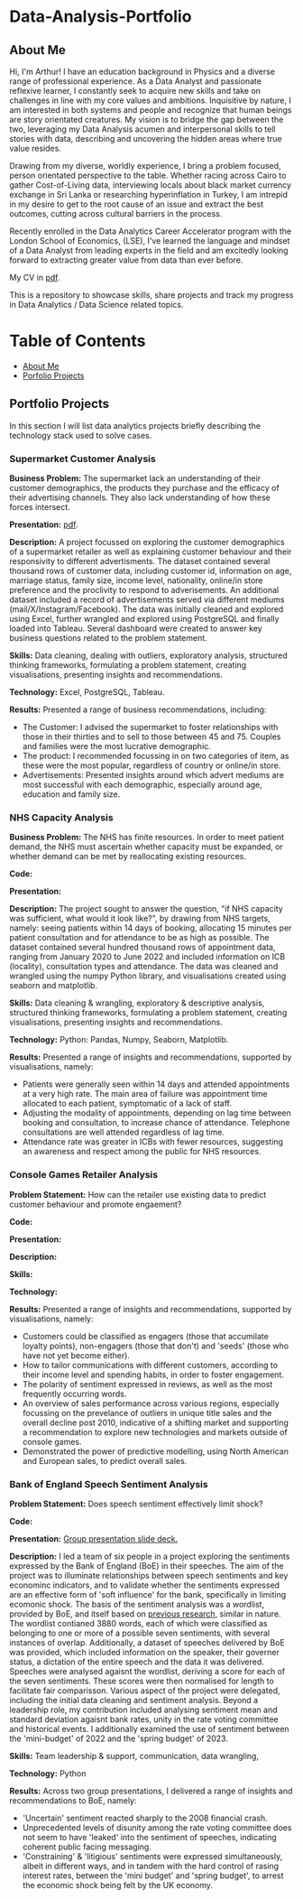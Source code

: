 # Data-Analysis-Portfolio

## About Me

Hi, I'm Arthur! I have an education background in Physics and a diverse range of professional experience. As a Data Analyst and passionate reflexive learner, I constantly seek to acquire new skills and take on challenges in line with my core values and ambitions. Inquisitive by nature, I am interested in both systems and people and recognize that human beings are story orientated creatures. My vision is to bridge the gap between the two, leveraging my Data Analysis acumen and interpersonal skills to tell stories with data, describing and uncovering the hidden areas where true value resides. 

Drawing from my diverse, worldly experience, I bring a problem focused, person orientated perspective to the table. Whether racing across Cairo to gather Cost-of-Living data, interviewing locals about black market currency exchange in Sri Lanka or researching hyperinflation in Turkey, I am intrepid in my desire to get to the root cause of an issue and extract the best outcomes, cutting across cultural barriers in the process. 

Recently enrolled in the Data Analytics Career Accelerator program with the London School of Economics, (LSE), I've learned the language and mindset of a Data Analyst from leading experts in the field and am excitedly looking forward to extracting greater value from data than ever before.

My CV in [pdf](https://github.com/ARHilton/Data-Analysis-Portfolio/blob/main/Arthur%20Hilton_Data%20Analyst_CV.pdf).

This is a repository to showcase skills, share projects and track my progress in Data Analytics / Data Science related topics.

# Table of Contents

- [About Me](#about-me)
- [Porfolio Projects](#portfolio-projects)


## Portfolio Projects

In this section I will list data analytics projects briefly describing the technology stack used to solve cases.

### Supermarket Customer Analysis

**Business Problem:** The supermarket lack an understanding of their customer demographics, the products they purchase and the efficacy of their advertising channels. They also lack understanding of how these forces intersect.

**Presentation:** [pdf](https://github.com/ARHilton/Data-Analysis-Portfolio/blob/main/2Market%20Customer%20Analysis.pdf).
 
**Description:** A project focussed on exploring the customer demographics of a supermarket retailer as well as explaining customer behaviour and their responsivity to different advertisments. The dataset contained several thousand rows of customer data, including customer id, information on age, marriage status, family size, income level, nationality, online/in store preference and the proclivity to respond to adverisements. An additional dataset included a record of advertisements served via different mediums (mail/X/Instagram/Facebook). The data was initially cleaned and explored using Excel, further wrangled and explored using PostgreSQL and finally loaded into Tableau. Several dashboard were created to answer key business questions related to the problem statement.

**Skills:** Data cleaning, dealing with outliers, exploratory analysis, structured thinking frameworks, formulating a problem statement, creating visualisations, presenting insights and recommendations.

**Technology:** Excel, PostgreSQL, Tableau.

**Results:** Presented a range of business recommendations, including:
- The Customer: I advised the supermarket to foster relationships with those in their thirties and to sell to those between 45 and 75. Couples and families were the most lucrative demographic.
- The product: I recommended focussing in on two categories of item, as these were the most popular, regardless of country or online/in store.
- Advertisements: Presented insights around which advert mediums are most successful with each demographic, especially around age, education and family size.

### NHS Capacity Analysis

**Business Problem:** The NHS has finite resources. In order to meet patient demand, the NHS must ascertain whether capacity must be expanded, or whether demand can be met by reallocating existing resources.

**Code:**

**Presentation:**

**Description:** The project sought to answer the question, "if NHS capacity was sufficient, what would it look like?", by drawing from NHS targets, namely: seeing patients within 14 days of booking, allocating 15 minutes per patient consultation and for attendance to be as high as possible. The dataset contained several hundred thousand rows of appointment data, ranging from January 2020 to June 2022 and included information on ICB (locality), consultation types and attendance. The data was cleaned and wrangled using the numpy Python library, and visualisations created using seaborn and matplotlib.

**Skills:** Data cleaning & wrangling, exploratory & descriptive analysis, structured thinking frameworks, formulating a problem statement, creating visualisations, presenting insights and recommendations.

**Technology:** Python: Pandas, Numpy, Seaborn, Matplotlib.

**Results:** Presented a range of insights and recommendations, supported by visualisations, namely:
- Patients were generally seen within 14 days and attended appointments at a very high rate. The main area of failure was appointment time allocated to each patient, symptomatic of a lack of staff.
- Adjusting the modality of appointments, depending on lag time between booking and consultation, to increase chance of attendance. Telephone consultations are well attended regardless of lag time.
- Attendance rate was greater in ICBs with fewer resources, suggesting an awareness and respect among the public for NHS resources.
             
### Console Games Retailer Analysis

**Problem Statement:** How can the retailer use existing data to predict customer behaviour and promote engaement?

**Code:**

**Presentation:** 

**Description:** 

**Skills:**

**Technology:**

**Results:** Presented a range of insights and recommendations, supported by visualisations, namely:
- Customers could be classified as engagers (those that accumilate loyalty points), non-engagers (those that don't) and 'seeds' (those who have not yet become either).
- How to tailor communications with different customers, according to their income level and spending habits, in order to foster engagement.  
- The polarity of sentiment expressed in reviews, as well as the most frequently occurring words.
- An overview of sales performance across various regions, especially focussing on the prevelance of outliers in unique title sales and the overall decline post 2010, indicative of a shifting market and supporting a recommendation to explore new technologies and markets outside of console games.
- Demonstrated the power of predictive modelling, using North American and European sales, to predict overall sales.

### Bank of England Speech Sentiment Analysis

**Problem Statement:** Does speech sentiment effectively limit shock?

**Code:**

**Presentation:** [Group presentation slide deck.](https://github.com/ARHilton/Data-Analysis-Portfolio/blob/main/Team10_LSE_EP_Assignment3_presentation_slides.pdf)

**Description:** I led a team of six people in a project exploring the sentiments expressed by the Bank of England (BoE) in their speeches. The aim of the project was to illuminate relationships between speech sentiments and key econominc indicators, and to validate whether the sentiments expressed are an effective form of 'soft influence' for the bank, specifically in limiting ecomonic shock. The basis of the sentiment analysis was a wordlist, provided by BoE, and itself based on [previous research](https://www.jstor.org/stable/43862267), similar in nature. The wordlist contianed 3880 words, each of which were classified as belonging to one or more of a possible seven sentiments, with several instances of overlap. Additionally, a dataset of speeches delivered by BoE was provided, which included information on the speaker, their governer status, a dictation of the entire speech and the data it was delivered. Speeches were analysed agaisnt the wordlist, deriving a score for each of the seven sentiments. These scores were then normalised for length to facilitate fair comparisson. Various aspect of the project were delegated, including the initial data cleaning and sentiment analysis. Beyond a leadership role, my contribution included analysing sentiment mean and standard deviation agaisnt bank rates, unity in the rate voting committee and historical events. I additionally examined the use of sentiment between the 'mini-budget' of 2022 and the 'spring budget' of 2023.

**Skills:** Team leadership & support, communication, data wrangling,  

**Technology:** Python

**Results:** Across two group presentations, I delivered a range of insights and recommendations to BoE, namely:
- 'Uncertain' sentiment reacted sharply to the 2008 financial crash.
- Unprecedented levels of disunity among the rate voting committee does not seem to have 'leaked' into the sentiment of speeches, indicating coherent public facing messaging.
- 'Constraining' & 'litigious' sentiments were expressed simultaneously, albeit in different ways, and in tandem with the hard control of rasing interest rates, between the 'mini budget' and 'spring budget', to arrest the economic shock being felt by the UK economy.
